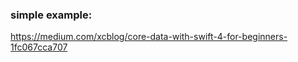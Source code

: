 <!--more-->

### simple example:

https://medium.com/xcblog/core-data-with-swift-4-for-beginners-1fc067cca707
